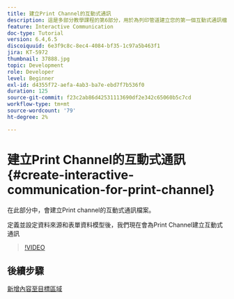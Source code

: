 ```yaml
---
title: 建立Print Channel的互動式通訊
description: 這是多部分教學課程的第6部分，用於為列印管道建立您的第一個互動式通訊檔案。 在此部分中，會建立Print channel的互動式通訊檔案。
feature: Interactive Communication
doc-type: Tutorial
version: 6.4,6.5
discoiquuid: 6e3f9c8c-8ec4-4084-bf35-1c97a5b463f1
jira: KT-5972
thumbnail: 37888.jpg
topic: Development
role: Developer
level: Beginner
exl-id: d4355f72-aefa-4ab3-ba7e-ebd7f7b536f0
duration: 125
source-git-commit: f23c2ab86d42531113690df2e342c65060b5c7cd
workflow-type: tm+mt
source-wordcount: '79'
ht-degree: 2%

---
```


# 建立Print Channel的互動式通訊 {#create-interactive-communication-for-print-channel}

在此部分中，會建立Print channel的互動式通訊檔案。

定義並設定資料來源和表單資料模型後，我們現在會為Print Channel建立互動式通訊

>[!VIDEO](https://video.tv.adobe.com/v/37888?quality=12&learn=on)

## 後續步驟

[新增內容至目標區域](./add-content-to-target-areas.md)
